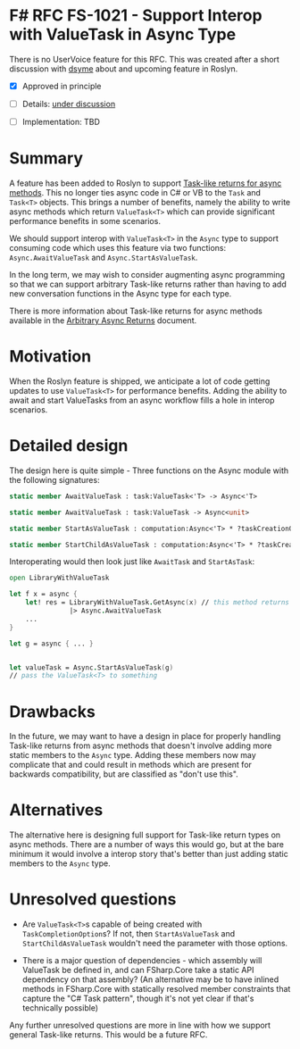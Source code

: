 # F# RFC FS-1021 - Support Interop with ValueTask in Async Type

There is no UserVoice feature for this RFC.  This was created after a short discussion with [dsyme](github.com/dsyme) about and upcoming feature in Roslyn.

* [x] Approved in principle
* [ ] Details: [under discussion](https://github.com/fsharp/FSharpLangDesign/issues/118)
* [ ] Implementation: TBD


# Summary
[summary]: #summary

A feature has been added to Roslyn to support [Task-like returns for async methods](https://github.com/dotnet/roslyn/pull/12518).
This no longer ties async code in C# or VB to the `Task` and `Task<T>` objects.  This brings a number of benefits, namely the
ability to write async methods which return `ValueTask<T>` which can provide significant performance benefits in some scenarios.

We should support interop with `ValueTask<T>` in the `Async` type to support consuming code which uses this feature via
two functions: `Async.AwaitValueTask` and `Async.StartAsValueTask`.

In the long term, we may wish to consider augmenting async programming so that we can support arbitrary Task-like returns
rather than having to add new conversation functions in the Async type for each type.

There is more information about Task-like returns for async methods available in the
[Arbitrary Async Returns](https://github.com/ljw1004/roslyn/blob/features/async-return/docs/specs/feature%20-%20arbitrary%20async%20returns.md) document.

# Motivation
[motivation]: #motivation

When the Roslyn feature is shipped, we anticipate a lot of code getting updates to use `ValueTask<T>` for performance
benefits.  Adding the ability to await and start ValueTasks from an async workflow fills a hole in interop scenarios.

# Detailed design
[design]: #detailed-design

The design here is quite simple - Three functions on the Async module with the following signatures:

```fsharp
static member AwaitValueTask : task:ValueTask<'T> -> Async<'T>

static member AwaitValueTask : task:ValueTask -> Async<unit>

static member StartAsValueTask : computation:Async<'T> * ?taskCreationOptions:TaskCreationOptions * ?cancellationToken:CancellationToken -> ValueTask<'T>

static member StartChildAsValueTask : computation:Async<'T> * ?taskCreationOptions:TaskCreationOptions -> Async<ValueTask<'T>>
```

Interoperating would then look just like `AwaitTask` and `StartAsTask`:

```fsharp
open LibraryWithValueTask

let f x = async {
    let! res = LibraryWithValueTask.GetAsync(x) // this method returns ValueTask<T> 
               |> Async.AwaitValueTask
    ... 
}

let g = async { ... }


let valueTask = Async.StartAsValueTask(g)
// pass the ValueTask<T> to something
```

# Drawbacks
[drawbacks]: #drawbacks

In the future, we may want to have a design in place for properly handling Task-like returns from async methods that doesn't involve adding more static members to the `Async` type.  Adding these members now may complicate that and could result in methods which are present for backwards compatibility, but are classified as "don't use this".

# Alternatives
[alternatives]: #alternatives

The alternative here is designing full support for Task-like return types on async methods.  There are a number of ways this would go, but at the bare minimum it would involve a interop story that's better than just adding static members to the `Async` type.

# Unresolved questions
[unresolved]: #unresolved-questions

* Are `ValueTask<T>`s capable of being created with `TaskCompletionOption`s?  If not, then `StartAsValueTask` and `StartChildAsValueTask` wouldn't need the parameter with those options.

* There is a major question of dependencies - which assembly will ValueTask be defined in, and can FSharp.Core take a static API dependency on that assembly? (An alternative may be to have inlined methods in FSharp.Core with statically resolved member constraints that capture the "C# Task pattern", though it's not yet clear if that's technically possible)

Any further unresolved questions are more in line with how we support general Task-like returns.  This would be a future RFC.
